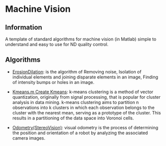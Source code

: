 
# Machine Vision          

## Information

A template of standard algorithms for machine vision (in Matlab) simple to understand and easy to use for ND quality control. 


## Algorithms

* [ErosionDilation](https://github.com/skalaouzis/MachineVision/blob/master/ErosionDilation.m): is the algorithm of Removing noise, Isolation of individual elements and joining disparate elements in an image, Finding of intensity bumps or holes in an image.

* [Kmeans.m	Create Kmeans](https://github.com/skalaouzis/MachineVision/blob/master/Kmeans.m): k-means clustering is a method of vector quantization, originally from signal processing, that is popular for cluster analysis in data mining. k-means clustering aims to partition n observations into k clusters in which each observation belongs to the cluster with the nearest mean, serving as a prototype of the cluster. This results in a partitioning of the data space into Voronoi cells.

* [Odometry(StereoVision)](https://github.com/skalaouzis/MachineVision/blob/master/Odometry(StereoVision).m): visual odometry is the process of determining the position and orientation of a robot by analyzing the associated camera images.
